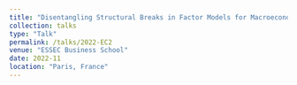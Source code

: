 ```yaml
---
title: "Disentangling Structural Breaks in Factor Models for Macroeconomic Data"
collection: talks
type: "Talk"
permalink: /talks/2022-EC2
venue: "ESSEC Business School"
date: 2022-11
location: "Paris, France"
---
```


